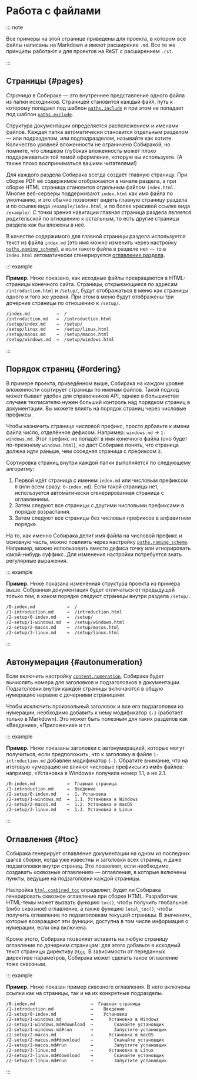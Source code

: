 # Работа с файлами

::: note

Все примеры на этой странице приведены для проекта, в котором все файлы написаны на Markdown и имеют расширение `.md`. Все те же принципы работают и для проектов на ReST с расширением `.rst`.

:::

## Страницы {#pages}

_Страница_ в Собираке — это внутреннее представление одного файла из папки исходников. Страницей становится каждый файл, путь к которому попадает под шаблон [`paths.include`](../5-reference/1-configuration.md#volume.paths.include) и при этом не попадает под шаблон [`paths.exclude`](../5-reference/1-configuration.md#volume.paths.exclude).

Структура документации определяется расположением и именами файлов. Каждая папка автоматически становится отдельным разделом — или подразделом, или подподразделом, называйте как хотите. Количество уровней вложенности не ограничено Собиракой, но помните, что слишком глубокая вложенность может плохо поддерживаться той темой оформления, которую вы используете. (А также плохо восприниматься вашими читателями!)

Для каждого раздела Собирака всегда создаёт главную страницу. При сборке PDF её содержимое отображается в начале раздела, а при сборке HTML страница становится отдельным файлом `index.html`. Многие веб-серверы поддерживают `index.html` как имя файла по умолчанию, и это обычно позволяет видеть главную страницу раздела и по ссылке вида `/example/index.html`, и по более красивой ссылке вида `/example/`. С точки зрения навигации главная страница раздела является родительской по отношению к остальным, то есть другие страницы раздела как бы вложены в неё.

В качестве содержимого для главной страницы раздела используется текст из файла `index.md` (это имя можно изменить через настройку [`paths.naming_scheme`](../5-reference/1-configuration.md#volume.paths.naming_scheme)), а если такого файла в разделе нет — то в `index.html` автоматически сгенерируется [оглавление раздела](#toc).

::: example

**Пример.** Ниже показано, как исходные файлы превращаются в HTML-страницы конечного сайта. Страницы, открывающиеся по адресам `/introduction.html` и `/setup/`, будут отображаться в меню как страницы одного и того же уровня. При этом в меню будут отображены три дочерние страницы по отношению к `/setup/`.

```
/index.md          →  /
/introduction.md   →  /introduction.html
/setup/index.md    →  /setup/
/setup/linux.md    →  /setup/linux.html
/setup/macos.md    →  /setup/macos.html
/setup/windows.md  →  /setup/windows.html
```

:::

## Порядок страниц {#ordering}

В примере проекта, приведённом выше, Собирака на каждом уровне вложенности сортирует страницы по именам файлов. Такой подход может бывает удобен для справочников API, однако в большинстве случаев техписателю нужен больший контроль над порядком страниц в документации. Вы можете влиять на порядок страниц через числовые префиксы.

Чтобы назначить странице числовой префикс, просто добавьте к имени файла число, отделённое дефисом. Например: `windows.md` → `1-windows.md`. Этот префикс не попадёт в имя конечного файла (оно будет по-прежнему `windows.html`), но даст Собираке понять, что страница должна идти раньше, чем соседняя страница с префиксом `2`.

Сортировка страниц внутри каждой папки выполняется по следующему алгоритму:

1. Первой идёт страница с именем `index.md` или числовым префиксом `0` (или всем сразу: `0-index.md`). Если такой страницы нет, используется автоматически сгенерированная страница с оглавлением.
2. Затем следуют все страницы с другими числовыми префиксами в порядке возрастания.
3. Затем следуют все страницы без числовых префиксов в алфавитном порядке.

На то, как именно Собирака делит имя файла на числовой префикс и основную часть, можно повлиять через настройку [`paths.naming_scheme`](../5-reference/1-configuration.md#volume.paths.naming_scheme). Например, можно использовать вместо дефиса точку или игнорировать какой-нибудь суффикс. Для изменения настройки потребуется знать регулярные выражения.

::: example

**Пример.** Ниже показана изменённая структура проекта из примера выше. Собранная документация будет отличаться от предыдущей только тем, в каком порядке следуют страницы внутри раздела `/setup/`.

```
/0-index.md            →  /
/1-introduction.md     →  /introduction.html
/2-setup/0-index.md    →  /setup/
/2-setup/1-windows.md  →  /setup/windows.html
/2-setup/2-macos.md    →  /setup/macos.html
/2-setup/3-linux.md    →  /setup/linux.html
```

:::

## Автонумерация {#autonumeration}

Если включить настройку [`content.numeration`](../5-reference/1-configuration.md#volume.content.numeration), Собирака будет вычислять номера для заголовков и подзаголовков в документации. Подзаголовки внутри каждой страницы включаются в общую нумерацию наравне с дочерними страницами.

Чтобы исключить произвольный заголовок и все его подзаголовки из нумерации, необходимо добавить к нему модификатор `{-}` (работает только в Markdown). Это может быть полезным для таких разделов как «Введение», «Приложение» и т.п.

::: example

**Пример.** Ниже показаны заголовки с автонумерацией, которые могут получиться, если предположить, что к заголовку в файле `1-introduction.md` добавлен модификатор `{-}`. Обратите внимание, что на итоговую нумерацию не влияют числовые префиксы из имён файлов: например, «Установка в Windows» получила номер 1.1, а не 2.1.

```
/0-index.md            →  Главная страница
/1-introduction.md     →  Введение
/2-setup/0-index.md    →  1. Установка
/2-setup/1-windows.md  →  1.1. Установка в Windows
/2-setup/2-macos.md    →  1.2. Установка в macOS
/2-setup/3-linux.md    →  1.3. Установка в Linux
```

:::

## Оглавления {#toc}

Собирака генерирует оглавление документации на одном из последних шагов сборки, когда уже известны и заголовки всех страниц, и даже подзаголовки внутри страниц. Это позволяет, если необходимо, создавать «сквозные оглавления» — оглавления, в которые включены пункты, ведущие на подзаголовки каждой страницы.

Настройка [`html.combined_toc`](../5-reference/1-configuration.md#volume.html.combined_toc) определяет, будет ли Собирака генерировать сквозное оглавление при сборке HTML. Разработчик HTML-темы может вызвать функцию `toc()`, чтобы получить глобальное (либо сквозное) оглавление, а также функцию `local_toc()`, чтобы получить оглавление по подзаголовкам текущей страницы. В значениях, которые возвращают эти функции, доступна в том числе информация о нумерации, если она включена.

Кроме этого, Собирака позволяет вставить на любую страницу оглавление по дочерним страницам: для этого добавьте в исходный текст страницы директиву [`@toc`](../2-syntax/3-directives.md#toc). В зависимости от переданных директиве параметров, Собирака может сделать такое оглавление тоже сквозным.

::: example

**Пример.** Ниже показан пример сквозного оглавления. В него включены ссылки как на страницы, так и на их конкретные подразделы.

```
/0-index.md                     →  Главная страница
/1-introduction.md              →    Введение
/2-setup/0-index.md             →    Установка
/2-setup/1-windows.md           →      Установка в Windows
/2-setup/1-windows.md#download  →        Скачайте установщик
/2-setup/1-windows.md#run       →        Запустите установщик
/2-setup/2-macos.md             →      Установка в macOS
/2-setup/2-macos.md#download    →        Скачайте установщик
/2-setup/2-macos.md#run         →        Запустите установщик
/2-setup/3-linux.md             →      Установка в Linux
/2-setup/3-linux.md#download    →        Скачайте установщик
/2-setup/3-linux.md#run         →        Запустите установщик
```

:::

